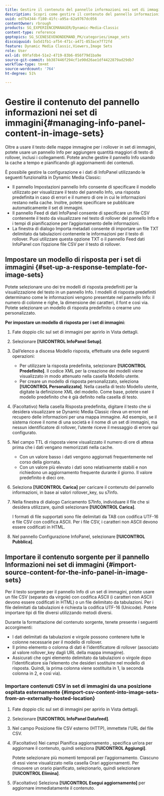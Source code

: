 ```yaml
---
title: Gestire il contenuto del pannello informazioni nei set di immagini
description: Scopri come gestire il contenuto del pannello informazioni nei set di immagini in Dynamic Media Classic.
uuid: ed7b4344-f180-41fc-a95a-62a9767dc056
contentOwner: rbrough
products: SG_EXPERIENCEMANAGER/Dynamic-Media-Classic
content-type: reference
geptopics: SG_SCENESEVENONDEMAND_PK/categories/image_sets
discoiquuid: ba5d1fb1-af54-471c-a471-853ace7f72fd
feature: Dynamic Media Classic,Viewers,Image Sets
role: User
exl-id: 09fafdb4-51e2-4719-83b6-056f79d1ba9e
source-git-commit: bb387446f294cf1e90d26ae1df4422879ad29db7
workflow-type: tm+mt
source-wordcount: '764'
ht-degree: 51%

---
```


# Gestire il contenuto del pannello informazioni nei set di immagini{#managing-info-panel-content-in-image-sets}

Oltre a usare il testo delle mappe immagine per i rollover in set di immagini, potete usare un pannello Info per aggiungere quantità maggiori di testo di rollover, inclusi i collegamenti. Potete anche gestire il pannello Info usando la cache a tempo e pianificando gli aggiornamenti dei contenuti.

È possibile gestire la configurazione e i dati di InfoPanel utilizzando le seguenti funzionalità in Dynamic Media Classic:

* Il pannello Impostazioni pannello Info consente di specificare il modello utilizzato per visualizzare il testo del pannello Info, una risposta predefinita in caso di errori e il numero di ore in cui le informazioni restano nella cache. Inoltre, potete specificare se pubblicare automaticamente il set di immagini.
* Il pannello Feed di dati InfoPanel consente di specificare un file CSV contenente il testo da visualizzare nel testo di rollover del pannello Info e i tempi di pianificazione per l’aggiornamento delle informazioni.
* La finestra di dialogo Importa metadati consente di importare un file TXT delimitato da tabulazioni contenente le informazioni per il testo di rollover. Puoi utilizzare questa opzione TXT o il pannello Feed dati InfoPanel con l’opzione file CSV per il testo di rollover.

## Impostare un modello di risposta per i set di immagini {#set-up-a-response-template-for-image-sets}

Potete selezionare uno dei tre modelli di risposta predefiniti per la visualizzazione del testo in un pannello Info. I modelli di risposta predefiniti determinano come le informazioni vengono presentate nel pannello Info: il numero di colonne e righe, la dimensione dei caratteri, il font e così via. Potete selezionare un modello di risposta predefinito o crearne uno personalizzato.

**Per impostare un modello di risposta per i set di immagini:**

1. Fate doppio clic sul set di immagini per aprirlo in Vista dettagli.
1. Selezionare **[!UICONTROL InfoPanel Setup]**.
1. Dall’elenco a discesa Modello risposta, effettuate una delle seguenti operazioni:

   * Per utilizzare la risposta predefinita, selezionare **[!UICONTROL Predefinito]**. Il codice XML per la creazione dei modelli viene visualizzato in modo attenuato nella casella Modello utente.
   * Per creare un modello di risposta personalizzato, seleziona **[!UICONTROL Personalizzato]**. Nella casella di testo Modello utente, digitate la definizione XML del modello. Come base, potete usare il modello predefinito che è già definito nella casella di testo.

1. (Facoltativo) Nella casella Risposta predefinita, digitare il testo che si desidera visualizzare se Dynamic Media Classic rileva un errore nel recupero delle informazioni per una mappa immagine. Ad esempio, se il sistema riceve il nome di una società e il nome di un set di immagini, ma nessun identificatore di rollover, l’utente riceve il messaggio di errore qui configurato.
1. Nel campo TTL di risposta viene visualizzato il numero di ore di attesa prima che i dati vengano memorizzati nella cache.

   * Con un valore basso i dati vengono aggiornati frequentemente nel corso della giornata.
   * Con un valore più elevato i dati sono relativamente stabili e non richiedono un aggiornamento frequente durante il giorno. Il valore predefinito è dieci ore.

1. Seleziona **[!UICONTROL Carica]** per caricare il contenuto del pannello informazioni, in base ai valori rollover_key, su s7info.
1. Nella finestra di dialogo Caricamento S7Info, individuare il file che si desidera utilizzare, quindi selezionare **[!UICONTROL Carica]**.

   I formati di file supportati sono file delimitati da TAB con codifica UTF-16 e file CSV con codifica ASCII. Per i file CSV, i caratteri non ASCII devono essere codificati in HTML.

1. Nel pannello Configurazione InfoPanel, selezionare **[!UICONTROL Pubblica]**.

## Importare il contenuto sorgente per il pannello Informazioni nei set di immagini {#import-source-content-for-the-info-panel-in-image-sets}

Per il testo sorgente per il pannello Info di un set di immagini, potete usare un file CSV (separato da virgole) con codifica ASCII (i caratteri non ASCII devono essere codificati in HTML) o un file delimitato da tabulazioni. Per i file delimitati da tabulazioni è richiesta la codifica UTF-16 (Unicode). Potete importare tipi di file diversi utilizzando metodi diversi.

Durante la formattazione del contenuto sorgente, tenete presente i seguenti accorgimenti:

* I dati delimitati da tabulazioni e virgole possono contenere tutte le colonne necessarie per il modello di rollover.
* Il primo elemento o colonna di dati è l’identificatore di rollover (associato al valore rollover_key dagli URL della mappa immagine).
* Assicurati che ogni elemento delimitato da tabulazioni o virgole dopo l’identificatore sia l’elemento che desideri sostituire nel modello di risposta. Quindi, la prima colonna viene sostituita in $1$, la seconda colonna in $2$, e così via).

### Importare contenuti CSV in set di immagini da una posizione ospitata esternamente {#import-csv-content-into-image-sets-from-an-externally-hosted-location}

1. Fate doppio clic sul set di immagini per aprirlo in Vista dettagli.
1. Selezionare **[!UICONTROL InfoPanel Datafeed]**.
1. Nel campo Posizione file CSV esterno (HTTP), immettete l’URL del file CSV.
1. (Facoltativo) Nei campi Pianifica aggiornamento , specifica un’ora per aggiornare il contenuto, quindi seleziona **[!UICONTROL Aggiungi]**.

   Potete selezionare più momenti temporali per l’aggiornamento. Ciascuno di essi viene visualizzato nella casella Orari aggiornamenti. Per rimuovere un orario pianificato, selezionarlo, quindi selezionare **[!UICONTROL Elimina]**.

1. (Facoltativo) Seleziona **[!UICONTROL Esegui aggiornamento]** per aggiornare immediatamente il contenuto.
